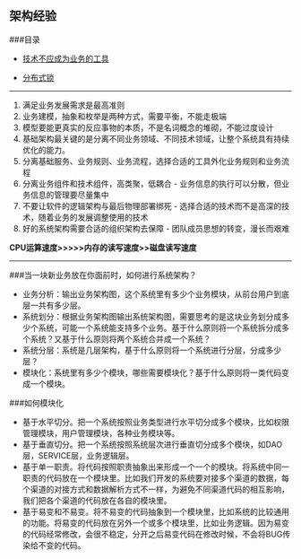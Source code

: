 ## 架构经验

###目录

*	[技术不应成为业务的工具](https://app.yinxiang.com/Home.action#n=376d7f6d-22a8-4092-a340-4a7d62d8baa9&ses=4&sh=2&sds=5&)

* [分布式锁](分布式锁.md)

---

1. 满足业务发展需求是最高准则
2. 业务建模，抽象和枚举是两种方式，需要平衡，不能走极端
3. 模型要能更真实的反应事物的本质，不是名词概念的堆砌，不能过度设计
4. 基础架构最关键的是分离不同业务领域、不同技术领域，让整个系统具有持续优化的能力。
5. 分离基础服务、业务规则、业务流程，选择合适的工具外化业务规则和业务流程
6. 分离业务组件和技术组件，高类聚，低耦合 - 业务信息的执行可以分散，但业务信息的管理要尽量集中
7. 不要让软件的逻辑架构与最后物理部署绑死 - 选择合适的技术而不是高深的技术，随着业务的发展调整使用的技术
8. 好的系统架构需要合适的组织架构去保障 - 团队成员思想的转变，漫长而艰难

**CPU运算速度>>>>>内存的读写速度>>磁盘读写速度**

---

###当一块新业务放在你面前时，如何进行系统架构？
* 业务分析：输出业务架构图，这个系统里有多少个业务模块，从前台用户到底层一共有多少层。
* 系统划分：根据业务架构图输出系统架构图，需要思考的是这块业务划分成多少个系统，可能一个系统能支持多个业务。基于什么原则将一个系统拆分成多个系统？又基于什么原则将两个系统合并成一个系统？
* 系统分层：系统是几层架构，基于什么原则将一个系统进行分层，分成多少层？
* 模块化：系统里有多少个模块，哪些需要模块化？基于什么原则将一类代码变成一个模块。


###如何模块化

* 基于水平切分。把一个系统按照业务类型进行水平切分成多个模块，比如权限管理模块，用户管理模块，各种业务模块等。
* 基于垂直切分。把一个系统按照系统层次进行垂直切分成多个模块，如DAO层，SERVICE层，业务逻辑层。
* 基于单一职责。将代码按照职责抽象出来形成一个一个的模块。将系统中同一职责的代码放在一个模块里。比如我们开发的系统要对接多个渠道的数据，每个渠道的对接方式和数据解析方式不一样，为避免不同渠道代码的相互影响，我们把各个渠道的代码放在各自的模块里。
* 基于易变和不易变。将不易变的代码抽象到一个模块里，比如系统的比较通用的功能。将易变的代码放在另外一个或多个模块里，比如业务逻辑。因为易变的代码经常修改，会很不稳定，分开之后易变代码在修改时候，不会将BUG传染给不变的代码。








